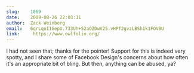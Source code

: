 ```yaml
---
slug:    1069
date:    2009-08-26 22:03:11
author:  Zack Weinberg
email:   6qrLqoI1GepU.733Uh+52aOZDwV25.vHPT2gvzLBSh1k1FOV8U
link:     https://www.owlfolio.org/
---
```


I had not seen that; thanks for the pointer!  Support for this is
indeed very spotty, and I share some of Facebook Design's concerns
about how often it's an appropriate bit of bling.  But then, anything
can be abused, ya?
